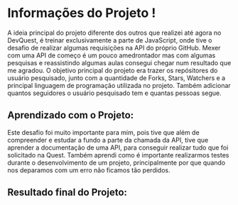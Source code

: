 # Informações do Projeto !

A ideia principal do projeto diferente dos outros que realizei até agora no DevQuest, é treinar exclusivamente a parte de JavaScript, onde tive o desafio de realizar algumas requisições na API do próprio GitHub. Mexer com uma API de começo é um pouco amedrontador mas com algumas pesquisas e reassistindo algumas aulas consegui chegar num resultado que me agradou. O objetivo principal do projeto era trazer os repósitores do usuário pesquisado, junto com a quantidade de Forks, Stars, Watchers e a principal linguagem de programação utilizada no projeto. Também adicionar quantos seguidores o usuário pesquisado tem e quantas pessoas segue.

## Aprendizado com o Projeto:

Este desafio foi muito importante para mim, pois tive que além de compreender e estudar a fundo a parte da chamada da API, tive que aprender a documentação de uma API, para conseguir realizar tudo que foi solicitado na Quest. Também aprendi como é importante realizarmos testes durante o desenvolvimento de um projeto, principalmente por que quando nos deparamos com um erro não ficamos tão perdidos.

## Resultado final do Projeto:
